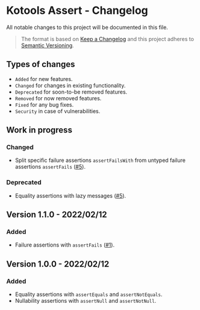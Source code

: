 # Kotools Assert - Changelog

All notable changes to this project will be documented in this file.

> The format is based on [Keep a Changelog](https://keepachangelog.com/en/1.1.0)
> and this project adheres to
> [Semantic Versioning](https://semver.org/spec/v2.0.0.html).

## Types of changes

- `Added` for new features.
- `Changed` for changes in existing functionality.
- `Deprecated` for soon-to-be removed features.
- `Removed` for now removed features.
- `Fixed` for any bug fixes.
- `Security` in case of vulnerabilities.

## Work in progress

### Changed

- Split specific failure assertions `assertFailsWith` from untyped failure
  assertions `assertFails` ([#5](https://github.com/kotools/assert/issues/5)).

### Deprecated

- Equality assertions with lazy messages
  ([#5](https://github.com/kotools/assert/issues/5)).

## Version 1.1.0 - 2022/02/12

### Added

- Failure assertions with `assertFails`
  ([#1](https://github.com/kotools/assert/issues/1)).

## Version 1.0.0 - 2022/02/12

### Added

- Equality assertions with `assertEquals` and `assertNotEquals`.
- Nullability assertions with `assertNull` and `assertNotNull`.

